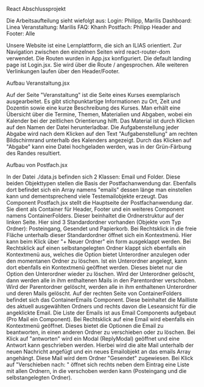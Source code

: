 React Abschlussprojekt

Die Arbeitsaufteilung sieht wiefolgt aus:
Login: Philipp, Marilis
Dashboard: Linea
Veranstaltung: Marilis
FAQ: Khanh
Postfach: Philipp
Header and Footer: Alle

Unsere Website ist eine Lernplattform, die sich an ILIAS orientiert. Zur Navigation zwischen den einzelnen Seiten wird react-router-dom verwendet. Die Routen wurden in App.jsx konfiguriert.
Die default landing page ist Login.jsx. Sie wird über die Route / angesprochen. Alle weiteren Verlinkungen laufen über den Header/Footer.

Aufbau Veranstaltung.jsx

Auf der Seite "Veranstaltung" ist die Seite eines Kurses exemplarisch ausgearbeitet. Es gibt stichpunktartige Informationen zu Ort, Zeit und Dozentin sowie eine kurze Beschreibung des Kurses. Man erhält eine Übersicht über die Termine, Themen, Materialien und Abgaben, wobei ein Kalender bei der zeitlichen Orientierung hilft. Das Material ist durch Klicken auf den Namen der Datei herunterladbar. Die Aufgabenstellung jeder Abgabe wird nach dem Klicken auf den Text "Aufgabenstellung" am rechten Bildschirmrand unterhalb des Kalenders angezeigt. Durch das Klicken auf "Abgabe" kann eine Datei hochgeladen werden, was in der Grün-Färbung des Randes resultiert. 

Aufbau von Postfach.jsx

In der Datei ./data.js  befinden sich 2 Klassen: Email und Folder. Diese beiden Objekttypen stellen die Basis der Postfachanwendung dar.
Ebenfalls dort befindet sich ein Array namens "emails" dessen länge man einstellen kann und dementsprechend viele Testemailobjekte erzeugt.
Das Component Postfach.jsx stellt die Hauptseite der Postfachanwendung dar. Sie dient als Container für Header, Footer und ein weiteres
Component namens ContainerFolders. 
Dieser beinhaltet die Ordnerstruktur auf der linken Seite. Hier sind 3 Standardordner vorhanden (Objekte vom Typ Ordner): Posteingang, Gesendet und Papierkorb. 
Bei Rechtsklick in die freie Fläche unterhalb dieser Standardordner öffnet sich ein Kontextmenü. Hier kann beim Klick über "+ Neuer Ordner" ein form ausgeklappt werden.
Bei Rechtsklick auf einen selbstangelegten Ordner klappt sich ebenfalls ein Kontextmenü aus, welches die Option bietet Unterordner anzulegen oder den momentanen Ordner zu löschen.
Ist ein Unterordner angelegt, kann dort ebenfalls ein Kontextmenü geöffnet werden. Dieses bietet nur die Option den Unterordner wieder zu löschen. Wird der Unterordner gelöscht, dann
werden alle in ihm enthaltenen Mails in den Parentordner verschoben. Wird der Parentordner gelöscht, werden alle in ihm enthaltenen Unterordner und deren Mails gelöscht.
Auf der rechten Seite von ContainerFolders befindet sich das ContainerEmails Component.
Diese beinhaltet die Mailliste des aktuell ausgewählten Ordners und rechts davon die Leseansicht für die angeklickte Email. Die Liste der Emails ist aus Email Components aufgebaut (Pro Mail ein Component).
Bei Rechtsklick auf eine Email wird ebenfalls ein Kontextmenü geöffnet. Dieses bietet die Optionen die Email zu beantworten, in einen anderen Ordner zu verschieben oder zu löschen.
Bei Klick auf "antworten" wird ein Modal (ReplyModal) geöffnet und eine Antwort kann geschrieben werden. Hierbei wird die alte Mail unterhalb der neuen Nachricht angefügt und ein neues Emailobjekt an das emails Array angehängt. 
Diese Mail wird dem Ordner "Gesendet" zugewiesen. Bei Klick auf "Verschieben nach: " öffnet sich rechts neben dem Eintrag eine Liste mit allen Ordnern, in die verschoben werden kann (Posteingang und die selbstangelegten Ordner).